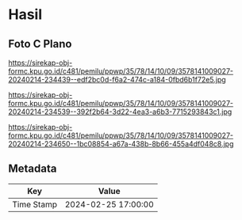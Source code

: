 # Hasil

## Foto C Plano

https://sirekap-obj-formc.kpu.go.id/c481/pemilu/ppwp/35/78/14/10/09/3578141009027-20240214-234439--edf2bc0d-f6a2-474c-a184-0fbd6b1f72e5.jpg

https://sirekap-obj-formc.kpu.go.id/c481/pemilu/ppwp/35/78/14/10/09/3578141009027-20240214-234539--392f2b64-3d22-4ea3-a6b3-7715293843c1.jpg

https://sirekap-obj-formc.kpu.go.id/c481/pemilu/ppwp/35/78/14/10/09/3578141009027-20240214-234650--1bc08854-a67a-438b-8b66-455a4df048c8.jpg


## Metadata

| Key        | Value               |
| ---------- | ------------------- |
| Time Stamp | 2024-02-25 17:00:00 |



